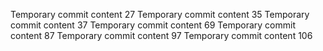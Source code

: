 Temporary commit content 27
Temporary commit content 35
Temporary commit content 37
Temporary commit content 69
Temporary commit content 87
Temporary commit content 97
Temporary commit content 106
